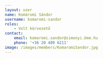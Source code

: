 ```yaml
---
layout: user
name: Komáromi Sándor
username: komaromi-sandor
roles:
    - Volt körvezető
contact:
    email: komaromi.sandor@simonyi.bme.hu
    phone: '+36 20 489 6211'
image: /images/members/KomaromiSandor.jpg
---
```

